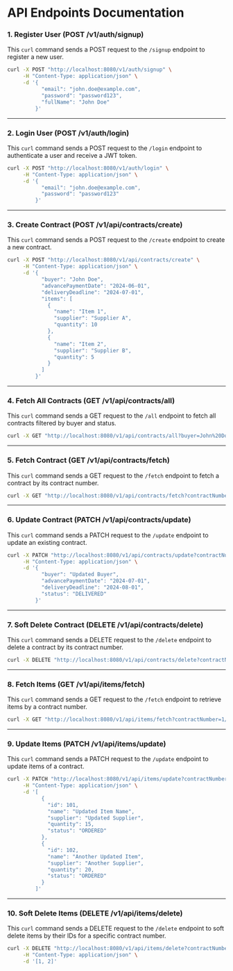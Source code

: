 # API Endpoints Documentation

### 1. Register User (POST /v1/auth/signup)
This `curl` command sends a POST request to the `/signup` endpoint to register a new user.

```bash
curl -X POST "http://localhost:8080/v1/auth/signup" \
     -H "Content-Type: application/json" \
     -d '{
           "email": "john.doe@example.com",
           "password": "password123",
           "fullName": "John Doe"
         }'
```

---

### 2. Login User (POST /v1/auth/login)
This `curl` command sends a POST request to the `/login` endpoint to authenticate a user and receive a JWT token.

```bash
curl -X POST "http://localhost:8080/v1/auth/login" \
     -H "Content-Type: application/json" \
     -d '{
           "email": "john.doe@example.com",
           "password": "password123"
         }'
```

---

### 3. Create Contract (POST /v1/api/contracts/create)
This `curl` command sends a POST request to the `/create` endpoint to create a new contract.

```bash
curl -X POST "http://localhost:8080/v1/api/contracts/create" \
     -H "Content-Type: application/json" \
     -d '{
           "buyer": "John Doe",
           "advancePaymentDate": "2024-06-01",
           "deliveryDeadline": "2024-07-01",
           "items": [
             {
               "name": "Item 1",
               "supplier": "Supplier A",
               "quantity": 10
             },
             {
               "name": "Item 2",
               "supplier": "Supplier B",
               "quantity": 5
             }
           ]
         }'
```

---

### 4. Fetch All Contracts (GET /v1/api/contracts/all)
This `curl` command sends a GET request to the `/all` endpoint to fetch all contracts filtered by buyer and status.

```bash
curl -X GET "http://localhost:8080/v1/api/contracts/all?buyer=John%20Doe&status=CREATED"
```

---

### 5. Fetch Contract (GET /v1/api/contracts/fetch)
This `curl` command sends a GET request to the `/fetch` endpoint to fetch a contract by its contract number.

```bash
curl -X GET "http://localhost:8080/v1/api/contracts/fetch?contractNumber=1/2024"
```

---

### 6. Update Contract (PATCH /v1/api/contracts/update)
This `curl` command sends a PATCH request to the `/update` endpoint to update an existing contract.

```bash
curl -X PATCH "http://localhost:8080/v1/api/contracts/update?contractNumber=1/2024" \
     -H "Content-Type: application/json" \
     -d '{
           "buyer": "Updated Buyer",
           "advancePaymentDate": "2024-07-01",
           "deliveryDeadline": "2024-08-01",
           "status": "DELIVERED"
         }'
```

---

### 7. Soft Delete Contract (DELETE /v1/api/contracts/delete)
This `curl` command sends a DELETE request to the `/delete` endpoint to delete a contract by its contract number.

```bash
curl -X DELETE "http://localhost:8080/v1/api/contracts/delete?contractNumber=1/2024"
```

---

### 8. Fetch Items (GET /v1/api/items/fetch)
This `curl` command sends a GET request to the `/fetch` endpoint to retrieve items by a contract number.

```bash
curl -X GET "http://localhost:8080/v1/api/items/fetch?contractNumber=1/2024"
```

---

### 9. Update Items (PATCH /v1/api/items/update)
This `curl` command sends a PATCH request to the `/update` endpoint to update items of a contract.

```bash
curl -X PATCH "http://localhost:8080/v1/api/items/update?contractNumber=1/2024" \
     -H "Content-Type: application/json" \
     -d '[
           {
             "id": 101,
             "name": "Updated Item Name",
             "supplier": "Updated Supplier",
             "quantity": 15,
             "status": "ORDERED"
           },
           {
             "id": 102,
             "name": "Another Updated Item",
             "supplier": "Another Supplier",
             "quantity": 20,
             "status": "ORDERED"
           }
         ]'
```

---

### 10. Soft Delete Items (DELETE /v1/api/items/delete)
This `curl` command sends a DELETE request to the `/delete` endpoint to soft delete items by their IDs for a specific contract number.

```bash
curl -X DELETE "http://localhost:8080/v1/api/items/delete?contractNumber=1/2024" \
     -H "Content-Type: application/json" \
     -d '[1, 2]'
```

